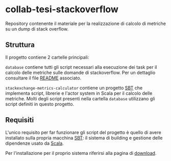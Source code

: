# collab-tesi-stackoverflow
Repository contenente il materiale per la realizzazione di calcolo di metriche su un dump di stack overflow.

## Struttura
Il progetto contiene 2 cartelle principali:

`database` contiene tutti gli script necessari alla esecuzione dei task per il calcolo delle metriche sulle domande di stackoverflow. Per un dettaglio consultare il file [README](https://github.com/ciccio86/collab-tesi-stackoverflow/blob/master/database/README.md) associato.

`stackexchange-metrics-calculator` contiene un progetto [SBT](http://www.scala-sbt.org/) che implementa script, librerie e l'actor system in Scala per il calcolo delle metriche. Molti degli script presenti nella cartella `database` utilizzano gli script definiti in questo progetto.

## Requisiti
L'unico requisito per far funzionare gli script del progetto è quello di avere installato sulla propria macchina [SBT](http://www.scala-sbt.org/): il sistema di building e gestione delle dipendenze usato da [Scala](http://www.scala-lang.org/).

Per l'installazione per il proprio sistema riferirsi alla pagina di [download](http://www.scala-sbt.org/download.html).
